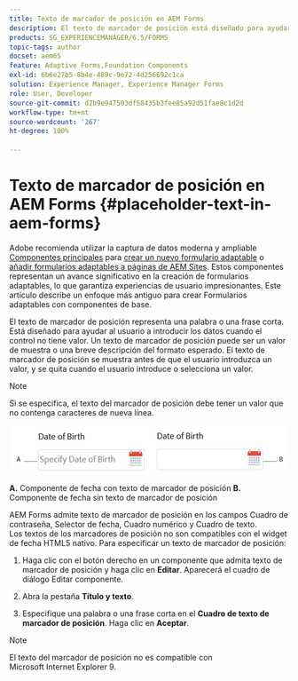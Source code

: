 ```yaml
---
title: Texto de marcador de posición en AEM Forms
description: El texto de marcador de posición está diseñado para ayudar al usuario con la introducción de datos cuando el control no tiene valor. Puede ser un valor de muestra o una breve descripción del formato esperado.
products: SG_EXPERIENCEMANAGER/6.5/FORMS
topic-tags: author
docset: aem65
feature: Adaptive Forms,Foundation Components
exl-id: 6b6e27b5-8b4e-489c-9e72-4d256692c1ca
solution: Experience Manager, Experience Manager Forms
role: User, Developer
source-git-commit: d7b9e947503df58435b3fee85a92d51fae8c1d2d
workflow-type: tm+mt
source-wordcount: '267'
ht-degree: 100%

---
```


# Texto de marcador de posición en AEM Forms {#placeholder-text-in-aem-forms}

<span class="preview"> Adobe recomienda utilizar la captura de datos moderna y ampliable [Componentes principales](https://experienceleague.adobe.com/docs/experience-manager-core-components/using/adaptive-forms/introduction.html?lang=es) para [crear un nuevo formulario adaptable](/help/forms/using/create-an-adaptive-form-core-components.md) o [añadir formularios adaptables a páginas de AEM Sites](/help/forms/using/create-or-add-an-adaptive-form-to-aem-sites-page.md). Estos componentes representan un avance significativo en la creación de formularios adaptables, lo que garantiza experiencias de usuario impresionantes. Este artículo describe un enfoque más antiguo para crear Formularios adaptables con componentes de base. </span>

El texto de marcador de posición representa una palabra o una frase corta. Está diseñado para ayudar al usuario a introducir los datos cuando el control no tiene valor. Un texto de marcador de posición puede ser un valor de muestra o una breve descripción del formato esperado. El texto de marcador de posición se muestra antes de que el usuario introduzca un valor, y se quita cuando el usuario introduce o selecciona un valor.

>[!NOTE]
>
>Si se especifica, el texto del marcador de posición debe tener un valor que no contenga caracteres de nueva línea.

![Componente de fecha con y sin texto de marcador de posición](assets/dat-picker-place-holder-text.png)

**A.** Componente de fecha con texto de marcador de posición **B.** Componente de fecha sin texto de marcador de posición

AEM Forms admite texto de marcador de posición en los campos Cuadro de contraseña, Selector de fecha, Cuadro numérico y Cuadro de texto.\
Los textos de los marcadores de posición no son compatibles con el widget de fecha HTML5 nativo. Para especificar un texto de marcador de posición:

1. Haga clic con el botón derecho en un componente que admita texto de marcador de posición y haga clic en **Editar**. Aparecerá el cuadro de diálogo Editar componente.

1. Abra la pestaña **Título y texto**.
1. Especifique una palabra o una frase corta en el **Cuadro de texto de marcador de posición**. Haga clic en **Aceptar**.

>[!NOTE]
>
>El texto del marcador de posición no es compatible con Microsoft Internet Explorer 9.
